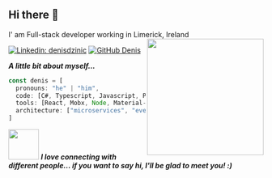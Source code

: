 ## Hi there 👋
I' am Full-stack developer working in Limerick, Ireland
<img align='right' src="https://media.giphy.com/media/Vbn7PUTxaB6dVnVa2h/giphy.gif" width="230">

[![Linkedin: denisdzinic](https://img.shields.io/badge/-denisdzinic-blue?style=flat-square&logo=Linkedin&logoColor=white&link=https://www.linkedin.com/in/denis-dzinic/)](https://www.linkedin.com/in/denis-dzinic/)
[![GitHub Denis](https://img.shields.io/github/followers/thug1705?label=follow&style=social)](https://github.com/thug1705)

***A little bit about myself...***
````javascript
const denis = [
  pronouns: "he" | "him",
  code: [C#, Typescript, Javascript, Python, HTML, CSS],
  tools: [React, Mobx, Node, Material-UI, Styled-Components, Docker],
  architecture: ["microservices", "event-driven", "design system pattern"]
]
````



<img src="https://media.giphy.com/media/LnQjpWaON8nhr21vNW/giphy.gif" width="60"> <em><b>I love connecting with different people... if you want to say <b>hi, I'll be glad to meet you!</b> :)</em>

<!--
**thug1705/thug1705** is a ✨ _special_ ✨ repository because its `README.md` (this file) appears on your GitHub profile.

Here are some ideas to get you started:

- 🔭 I’m currently working on ...
- 🌱 I’m currently learning ...
- 👯 I’m looking to collaborate on ...
- 🤔 I’m looking for help with ...
- 💬 Ask me about ...
- 📫 How to reach me: ...
- 😄 Pronouns: ...
- ⚡ Fun fact: ...
-->
